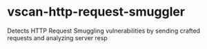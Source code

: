 # vscan-http-request-smuggler
Detects HTTP Request Smuggling vulnerabilities by sending crafted requests and analyzing server resp
